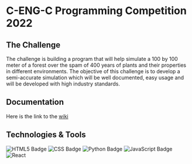 # C-ENG-C Programming Competition 2022


## The Challenge
The challenge is building a program that will help simulate a 100 by 100 meter of a forest over the spam of 400 years of plants and their properties in different environments. The objective of this challenge is to develop a semi-accurate simulation which will be well documented, easy usage and will be developed with high industry standards. 
## Documentation 
Here is the link to the [wiki](https://github.com/linguini1/arbora/wiki)

## Technologies & Tools
![HTML5 Badge](https://img.shields.io/badge/HTML5-E34F26?style=for-the-badge&logo=html5&logoColor=white)
![CSS Badge](https://img.shields.io/badge/CSS3-1572B6?style=for-the-badge&logo=css3&logoColor=white) 
![Python Badge](https://img.shields.io/badge/Python-FFD43B?style=for-the-badge&logo=python&logoColor=blue) 
![JavaScript Badge](https://img.shields.io/badge/JavaScript-323330?style=for-the-badge&logo=javascript&logoColor=F7DF1E) 
![React](https://img.shields.io/badge/react-%2320232a.svg?style=for-the-badge&logo=react&logoColor=%2361DAFB)